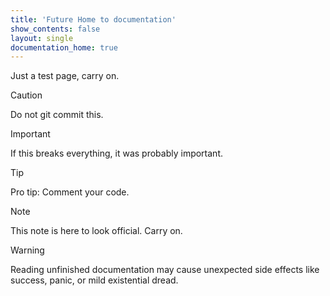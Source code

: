 ```yaml
---
title: 'Future Home to documentation'
show_contents: false
layout: single
documentation_home: true
---
```


Just a test page, carry on.

<!-- More -->

> [!CAUTION] 
> Do not git commit this. 

> [!IMPORTANT] 
> If this breaks everything, it was probably important.

> [!TIP] 
> Pro tip: Comment your code.

> [!NOTE] 
> This note is here to look official. Carry on.

> [!WARNING] 
> Reading unfinished documentation may cause unexpected side effects like success, panic, or mild existential dread.
